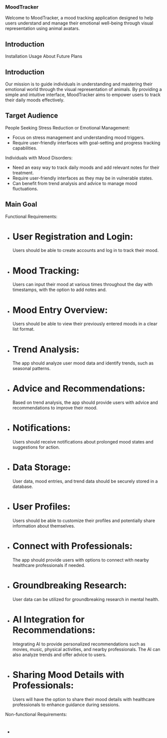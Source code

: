 ### MoodTracker
Welcome to MoodTracker, a mood tracking application designed to help users understand and manage their emotional well-being through visual representation using animal avatars.

## Introduction
Installation
Usage
About
Future Plans

## Introduction
Our mission is to guide individuals in understanding and mastering their emotional world through the visual representation of animals. 
By providing a simple and intuitive interface, MoodTracker aims to empower users to track their daily moods effectively.

## Target Audience
People Seeking Stress Reduction or Emotional Management:
+ Focus on stress management and understanding mood triggers.
+ Require user-friendly interfaces with goal-setting and progress tracking capabilities.

Individuals with Mood Disorders:
+ Need an easy way to track daily moods and add relevant notes for their treatment.
+ Require user-friendly interfaces as they may be in vulnerable states.
+ Can benefit from trend analysis and advice to manage mood fluctuations.

## Main Goal
Functional Requirements:
+ # User Registration and Login:
  Users should be able to create accounts and log in to track their mood.
+ # Mood Tracking:
  Users can input their mood at various times throughout the day with timestamps, with the option to add notes and.
+ # Mood Entry Overview:
  Users should be able to view their previously entered moods in a clear list format.
+ # Trend Analysis:
  The app should analyze user mood data and identify trends, such as seasonal patterns.
+ # Advice and Recommendations:
  Based on trend analysis, the app should provide users with advice and recommendations to improve their mood.
+ # Notifications:
  Users should receive notifications about prolonged mood states and suggestions for action.
+ # Data Storage:
  User data, mood entries, and trend data should be securely stored in a database.
+ # User Profiles:
  Users should be able to customize their profiles and potentially share information about themselves.
+ # Connect with Professionals:
  The app should provide users with options to connect with nearby healthcare professionals if needed.
+ # Groundbreaking Research:
  User data can be utilized for groundbreaking research in mental health.
+ # AI Integration for Recommendations:
  Integrating AI to provide personalized recommendations such as movies, music, physical activities, and nearby professionals.
  The AI can also analyze trends and offer advice to users.
+ # Sharing Mood Details with Professionals:
  Users will have the option to share their mood details with healthcare professionals to enhance guidance during sessions.

Non-functional Requirements:
+ # 

